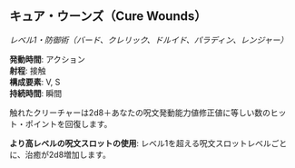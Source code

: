 ## キュア・ウーンズ（Cure Wounds）
*レベル1・防御術（バード、クレリック、ドルイド、パラディン、レンジャー）*

**発動時間**: アクション  
**射程**: 接触  
**構成要素**: V, S  
**持続時間**: 瞬間

触れたクリーチャーは2d8＋あなたの呪文発動能力値修正値に等しい数のヒット・ポイントを回復します。

**より高レベルの呪文スロットの使用**: レベル1を超える呪文スロットレベルごとに、治癒が2d8増加します。